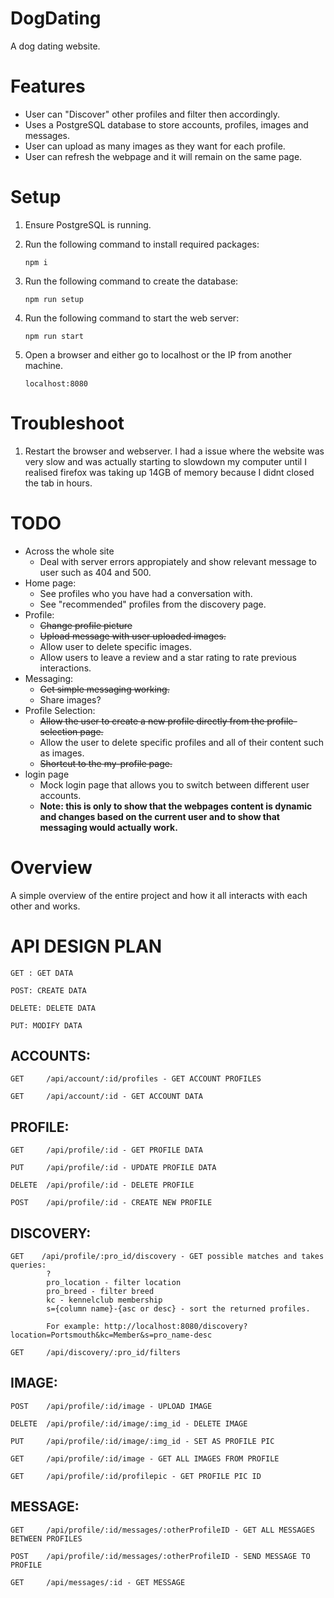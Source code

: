 # DogDating

A dog dating website.

# Features

- User can "Discover" other profiles and filter then accordingly.
- Uses a PostgreSQL database to store accounts, profiles, images and messages.
- User can upload as many images as they want for each profile.
- User can refresh the webpage and it will remain on the same page.

# Setup

1.  Ensure PostgreSQL is running.
2.  Run the following command to install required packages:

        npm i

3.  Run the following command to create the database:

        npm run setup

4.  Run the following command to start the web server:

        npm run start

5.  Open a browser and either go to localhost or the IP from another machine.
      <!-- prettier-ignore -->
        localhost:8080

# Troubleshoot

1. Restart the browser and webserver. I had a issue where the website was very slow and was actually starting to slowdown my computer until I realised firefox was taking up 14GB of memory because I didnt closed the tab in hours.

# TODO

- Across the whole site
  - Deal with server errors appropiately and show relevant message to user such as 404 and 500.
- Home page:
  - See profiles who you have had a conversation with.
  - See "recommended" profiles from the discovery page.
- Profile:
  - ~~Change profile picture~~
  - ~~Upload message with user uploaded images.~~
  - Allow user to delete specific images.
  - Allow users to leave a review and a star rating to rate previous interactions.
- Messaging:
  - ~~Get simple messaging working.~~
  - Share images?
- Profile Selection:
  - ~~Allow the user to create a new profile directly from the profile-selection page.~~
  - Allow the user to delete specific profiles and all of their content such as images.
  - ~~Shortcut to the my-profile page.~~
- login page
  - Mock login page that allows you to switch between different user accounts.
  - **Note: this is only to show that the webpages content is dynamic and changes based on the current user and to show that messaging would actually work.**

# Overview

A simple overview of the entire project and how it all interacts with each other and works.

# API DESIGN PLAN

    GET : GET DATA

    POST: CREATE DATA

    DELETE: DELETE DATA

    PUT: MODIFY DATA

## ACCOUNTS:

    GET     /api/account/:id/profiles - GET ACCOUNT PROFILES

    GET     /api/account/:id - GET ACCOUNT DATA

## PROFILE:

    GET     /api/profile/:id - GET PROFILE DATA

    PUT     /api/profile/:id - UPDATE PROFILE DATA

    DELETE  /api/profile/:id - DELETE PROFILE

    POST    /api/profile/:id - CREATE NEW PROFILE

## DISCOVERY:

    GET    /api/profile/:pro_id/discovery - GET possible matches and takes queries:
            ?
            pro_location - filter location
            pro_breed - filter breed
            kc - kennelclub membership
            s={column name}-{asc or desc} - sort the returned profiles.

            For example: http://localhost:8080/discovery?location=Portsmouth&kc=Member&s=pro_name-desc

    GET     /api/discovery/:pro_id/filters

## IMAGE:

    POST    /api/profile/:id/image - UPLOAD IMAGE

    DELETE  /api/profile/:id/image/:img_id - DELETE IMAGE

    PUT     /api/profile/:id/image/:img_id - SET AS PROFILE PIC

    GET     /api/profile/:id/image - GET ALL IMAGES FROM PROFILE

    GET     /api/profile/:id/profilepic - GET PROFILE PIC ID

## MESSAGE:

    GET     /api/profile/:id/messages/:otherProfileID - GET ALL MESSAGES BETWEEN PROFILES

    POST    /api/profile/:id/messages/:otherProfileID - SEND MESSAGE TO PROFILE

    GET     /api/messages/:id - GET MESSAGE
